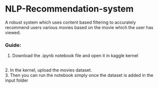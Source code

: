 # NLP-Recommendation-system
A robust system which uses content based filtering to accurately recommend users various movies based on the movie which the user has viewed. 

### Guide:

 1. Download the .ipynb notebook file and open it in kaggle kernel
<br>
 2. In the kernel, upload the movies dataset.
<br>
 3. Then you can run the notebook simply once the dataset is added in the input folder
